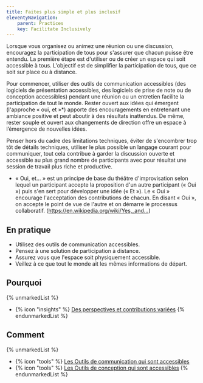 ```yaml
---
title: Faites plus simple et plus inclusif
eleventyNavigation:
    parent: Practices
    key: Facilitate Inclusively
---
```


Lorsque vous organisez ou animez une réunion ou une discussion, encouragez la participation de tous pour s'assurer que
chacun puisse être entendu. La première étape est d'utiliser ou de créer un espace qui soit accessible à tous.
L'objectif est de simplifier la participation de tous, que ce soit sur place ou à distance.

Pour commencer, utiliser des outils de communication accessibles (des logiciels de présentation accessibles, des
logiciels de prise de note ou de conception accessibles) pendant une réunion ou un entretien facilite la participation
de tout le monde. Rester ouvert aux idées qui émergent (l'approche « oui, et »*) apporte des encouragements en
entretenant une ambiance positive et peut aboutir à des résultats inattendus. De même, rester souple et ouvert aux
changements de direction offre un espace à l’émergence de nouvelles idées.

Penser hors du cadre des limitations techniques, éviter de s'encombrer trop tôt de détails techniques, utiliser le plus
possible un langage courant pour communiquer, tout cela contribue à garder la discussion ouverte et accessible au plus
grand nombre de participants avec pour résultat une session de travail plus riche et productive.

* « Oui, et... » est un principe de base du théâtre d'improvisation selon lequel un participant accepte la proposition
d'un autre participant (« Oui »)  puis s'en sert pour développer une idée (« Et »). Le « Oui » encourage l'acceptation
des contributions de chacun. En disant « Oui », on accepte le point de vue de l'autre et on démarre le processus
collaboratif. (<https://en.wikipedia.org/wiki/Yes,_and...>)

## En pratique

* Utilisez des outils de communication accessibles.
* Pensez à une solution de participation à distance.
* Assurez vous que l'espace soit physiquement accessible.
* Veillez à ce que tout le monde ait les mêmes informations de départ.

## Pourquoi

{% unmarkedList %}
* {% icon "insights" %} [Des perspectives et contributions variées](../../perspectives/des-perspectives-et-contributions-variees/)
{% endunmarkedList %}

## Comment

{% unmarkedList %}
* {% icon "tools" %} [Les Outils de communication qui sont accessibles](../../outils/les-outils-de-communication-qui-sont-accessibles/)
* {% icon "tools" %} [Les Outils de conception qui sont accessibles](../../outils/les-outils-de-conception-qui-sont-accessibles/)
{% endunmarkedList %}

